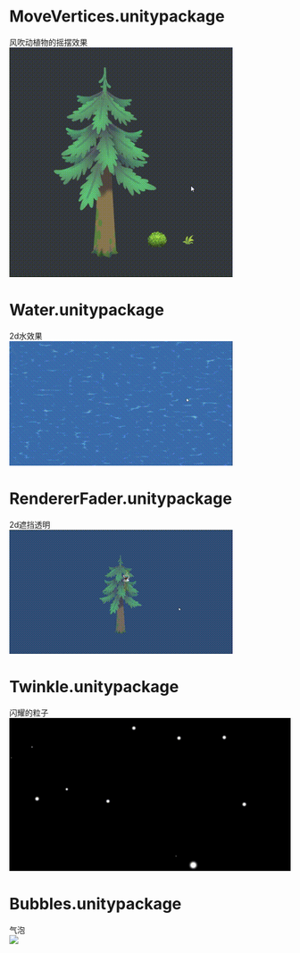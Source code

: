 # MoveVertices.unitypackage
风吹动植物的摇摆效果       
![](Assets/MoveVertices.gif)           
# Water.unitypackage
2d水效果        
![](Assets/Water.gif)    
# RendererFader.unitypackage
2d遮挡透明       
![](Assets/RendererFader.gif)    
# Twinkle.unitypackage
闪耀的粒子      
![](Assets/Twinkle.gif)    
# Bubbles.unitypackage
气泡     
![](Assets/Bubbles.gif)    